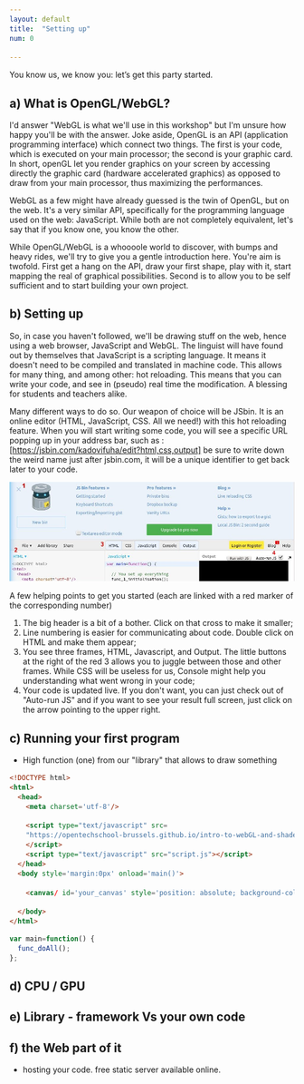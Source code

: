 ```yaml
---
layout: default
title:  "Setting up"
num: 0

---
```


You know us, we know you: let’s get this party started.

## a) What is OpenGL/WebGL?

I'd answer "WebGL is what we'll use in this workshop" but I'm unsure how happy you'll be with the answer. Joke aside, OpenGL is an API (application programming interface) which connect two things. The first is your code, which is executed on your main processor; the second is your graphic card. In short, openGL let you render graphics on your screen by accessing directly the graphic card (hardware accelerated graphics) as opposed to draw from your main processor, thus maximizing the performances.

WebGL as a few might have already guessed is the twin of OpenGL, but on the web. It's a very similar API, specifically for the programming language used on the web: JavaScript. While both are not completely equivalent, let's say that if you know one, you know the other.

While OpenGL/WebGL is a whoooole world to discover, with bumps and heavy rides, we'll try to give you a gentle introduction here. You're aim is twofold. First get a hang on the API, draw your first shape, play with it, start mapping the real of graphical possibilities. Second is to allow you to be self sufficient and to start building your own project.


## b) Setting up

So, in case you haven't followed, we'll be drawing stuff on the web, hence using a web browser, JavaScript and WebGL. The linguist will have found out by themselves that JavaScript is a scripting language. It means it doesn't need to be compiled and translated in machine code. This allows for many thing, and among other: hot reloading. This means that you can write your code, and see in (pseudo) real time the modification. A blessing for students and teachers alike.

Many different ways to do so. Our weapon of choice will be JSbin. It is an online editor (HTML, JavaScript, CSS. All we need!) with this hot reloading feature. When you will start writing some code, you will see a specific URL popping up in your address bar, such as : [https://jsbin.com/kadovifuha/edit?html,css,output] be sure to write down the weird name just after jsbin.com, it will be a unique identifier to get back later to your code.


<img src="./assets/log0_jsbin.jpg" alt="Full Rendering">

A few helping points to get you started (each are linked with a red marker of the corresponding number)
1. The big header is a bit of a bother. Click on that cross to make it smaller;
2. Line numbering is easier for communicating about code. Double click on HTML and make them appear;
3. You see three frames, HTML, Javascript, and Output. The little buttons at the right of the red 3 allows you to juggle between those and other frames. While CSS will be useless for us, Console might help you understanding what went wrong in your code;
4. Your code is updated live. If you don't want, you can just check out of "Auto-run JS"  and if you want to see your result full screen, just click on the arrow pointing to the upper right.
 

## c) Running your first program

* High function (one) from our "library" that allows to draw something 

~~~ HTML
<!DOCTYPE html>
<html>
  <head>
    <meta charset='utf-8'/>
    
    <script type="text/javascript" src=
    "https://opentechschool-brussels.github.io/intro-to-webGL-and-shaders/src/lib.js">
    </script>
    <script type="text/javascript" src="script.js"></script>
  </head>
  <body style='margin:0px' onload='main()'>
    
    <canvas/ id='your_canvas' style='position: absolute; background-color: black;'>
  
  </body>
</html>
~~~


~~~ JavaScript
var main=function() {
  func_doAll();  
};
~~~



## d) CPU / GPU



## e) Library - framework Vs your own code


## f) the Web part of it
* hosting your code. free static server available online.



